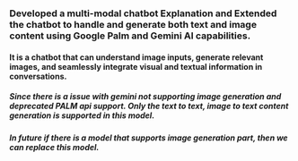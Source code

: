 ### Developed a multi-modal chatbot Explanation and Extended the chatbot to handle and generate both text and image content using Google Palm and Gemini AI capabilities. 

#### It is a chatbot that can understand image inputs, generate relevant images, and seamlessly integrate visual and textual information in conversations.

##### Since there is a issue with gemini not supporting image generation and deprecated PALM api support. Only the text to text, image to text content generation is supported in this model. 

##### In future if there is a model that supports image generation part, then we can replace this model.